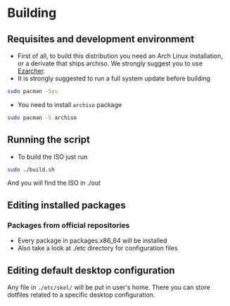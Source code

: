 # Building

## Requisites and development environment
- First of all, to build this distribution you need an Arch Linux installation, or a derivate that ships archiso. We strongly suggest you to use [Ezarcher](https://sourceforge.net/projects/ezarch/).
- It is strongly suggested to run a full system update before building
```bash
sudo pacman -Syu
```
- You need to install `archiso` package
```bash
sudo pacman -S archiso
```

## Running the script
- To build the ISO just run 
```bash
sudo ./build.sh
```
And you will find the ISO in ./out

## Editing installed packages
### Packages from official repositories
- Every package in packages.x86_64 will be installed
- Also take a look at ./etc directory for configuration files
## Editing default desktop configuration
Any file in `./etc/skel/` will be put in user's home. There you can store dotfiles related to a specific desktop configuration.
